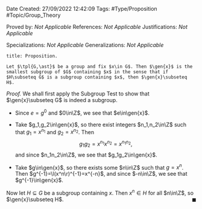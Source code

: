 <div class="topSpace"></div>

Date Created: 27/09/2022 12:42:09
Tags: #Type/Proposition #Topic/Group_Theory

Proved by: _Not Applicable_
References: _Not Applicable_
Justifications: _Not Applicable_

Specializations: _Not Applicable_
Generalizations: _Not Applicable_

``` ad-Proposition
title: Proposition.

Let $\tpl{G,\ast}$ be a group and fix $x\in G$. Then $\gen{x}$ is the smallest subgroup of $G$ containing $x$ in the sense that if $H\subseteq G$ is a subgroup containing $x$, then $\gen{x}\subseteq H$.

```

<i>Proof.</i> We shall first apply the Subgroup Test to show that $\gen{x}\subseteq G$ is indeed a subgroup.
* Since $e=g^0$ and $0\in\Z$, we see that $e\in\gen{x}$.

* Take $g_1,g_2\in\gen{x}$, so there exist integers $n_1,n_2\in\Z$ such that $g_1=x^{n_1}$ and $g_2=x^{n_2}$. Then
$$\begin{equation}
    g_1g_2=x^{n_1}x^{n_2}=x^{n_1n_2},
\end{equation}$$
and since $n_1n_2\in\Z$, we see that $g_1g_2\in\gen{x}$.
* Take $g\in\gen{x}$, so there exists some $n\in\Z$ such that $g=x^n$. Then $g^{-1}=\l(x^n\r)^{-1}=x^{-n}$, and since $-n\in\Z$, we see that $g^{-1}\in\gen{x}$.

Now let $H\subseteq G$ be a subgroup containing $x$. Then $x^n\in H$ for all $n\in\Z$, so $\gen{x}\subseteq H$.<span style="float:right;">$\blacksquare$</span>
